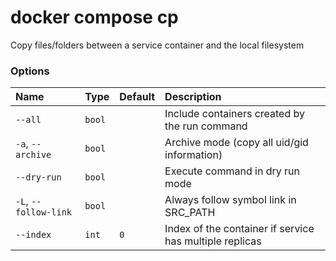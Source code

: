 # docker compose cp

<!---MARKER_GEN_START-->
Copy files/folders between a service container and the local filesystem

### Options

| Name                  | Type   | Default | Description                                             |
|:----------------------|:-------|:--------|:--------------------------------------------------------|
| `--all`               | `bool` |         | Include containers created by the run command           |
| `-a`, `--archive`     | `bool` |         | Archive mode (copy all uid/gid information)             |
| `--dry-run`           | `bool` |         | Execute command in dry run mode                         |
| `-L`, `--follow-link` | `bool` |         | Always follow symbol link in SRC_PATH                   |
| `--index`             | `int`  | `0`     | Index of the container if service has multiple replicas |


<!---MARKER_GEN_END-->

